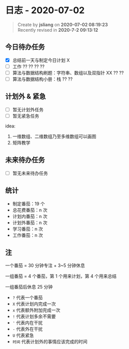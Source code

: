 日志 - 2020-07-02
===

> Create by **jsliang** on **2020-07-02 08:19:23**  
> Recently revised in **2020-7-2 09:13:12**  

## 今日待办任务

* [x] 总结前一天与制定今日计划 X
* [ ] 工作 ?? ?? ?? ??
* [ ] 算法与数据结构刷题：字符串、数组以及双指针 XX ?? ??
* [ ] 算法与数据结构小册：栈 ?? ??

## 计划外 & 紧急

* [ ] 暂无计划外任务
* [ ] 暂无紧急任务

idea:

1. 一维数组、二维数组乃至多维数组可以画图
2. 矩阵教学

## 未来待办任务

* [ ] 暂无未来待办任务

## 统计

* 制定番茄：19 个
* 总花费番茄：n 次
* 计划内番茄：n 次
* 计划外番茄：n 次
* 学习番茄：n 次
* 工作番茄：n 次

## 注

一个番茄 = 30 分钟专注 + 3~5 分钟休息

一组番茄 = 4 个番茄，第 1 个用来计划，第 4 个用来总结

一组番茄后休息 25 分钟

* `?` 代表一个番茄
* `X` 代表计划内完成一次
* `x` 代表额外附加完成一次
* `!` 代表计划多余不需要
* `'` 代表内在干扰
* `-` 代表外在干扰
* `U` 代表紧急
* `时间` 代表计划外的事情应该完成的时间
